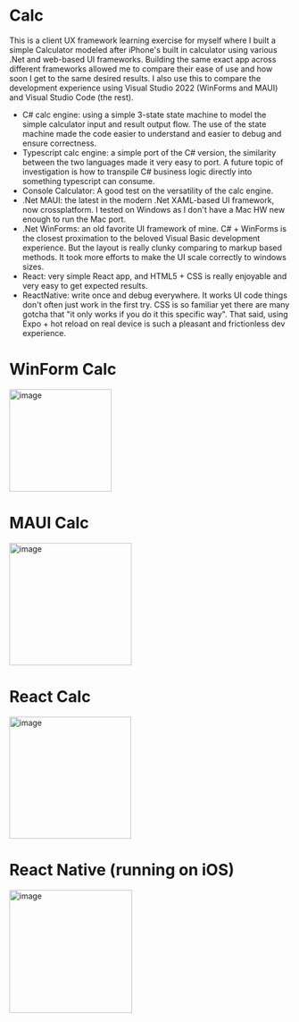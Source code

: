 # Calc
This is a client UX framework learning exercise for myself where I built a simple Calculator modeled after iPhone's built in calculator using various .Net and web-based UI frameworks. Building the same exact app across different frameworks allowed me to compare their ease of use and how soon I get to the same desired results. I also use this to compare the development experience using Visual Studio 2022 (WinForms and MAUI) and Visual Studio Code (the rest).
* C# calc engine: using a simple 3-state state machine to model the simple calculator input and result output flow. The use of the state machine made the code easier to understand and easier to debug and ensure correctness.
* Typescript calc engine: a simple port of the C# version, the similarity between the two languages made it very easy to port. A future topic of investigation is how to transpile C# business logic directly into something typescript can consume.
* Console Calculator: A good test on the versatility of the calc engine.
* .Net MAUI: the latest in the modern .Net XAML-based UI framework, now crossplatform. I tested on Windows as I don't have a Mac HW new enough to run the Mac port.
* .Net WinForms: an old favorite UI framework of mine. C# + WinForms is the closest proximation to the beloved Visual Basic development experience. But the layout is really clunky comparing to markup based methods. It took more efforts to make the UI scale correctly to windows sizes.
* React: very simple React app, and HTML5 + CSS is really enjoyable and very easy to get expected results.
* ReactNative: write once and debug everywhere. It works UI code things don't often just work in the first try. CSS is so familiar yet there are many gotcha that "it only works if you do it this specific way". That said, using Expo + hot reload on real device is such a pleasant and frictionless dev experience.

# WinForm Calc
<img width="183" alt="image" src="https://github.com/joe-chiu/Calc/assets/14063642/71b260f2-820c-4ce9-afde-2994484844cc">

# MAUI Calc
<img width="219" alt="image" src="https://github.com/joe-chiu/Calc/assets/14063642/081e0648-1213-478d-b564-1cd0ca8fb582">

# React Calc
<img width="218" alt="image" src="https://github.com/joe-chiu/Calc/assets/14063642/254df694-5e3c-4f10-bdbe-9c08c9c04cc2">

# React Native (running on iOS)
<img width="220" alt="image" src="https://github.com/joe-chiu/Calc/assets/14063642/d6d57cbf-18d7-41de-9d48-f6d48f8fee30">
